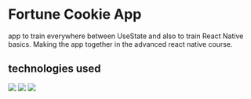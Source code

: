 # Fortune Cookie App
app to train everywhere between UseState and also to train React Native basics.
Making the app together in the advanced react native course.

## technologies used
<img src="https://img.shields.io/badge/react_native-%2320232a.svg?style=for-the-badge&logo=react&logoColor=%2361DAFB" /> <img src="https://img.shields.io/badge/typescript-%23007ACC.svg?style=for-the-badge&logo=typescript&logoColor=white" /> <img src="https://img.shields.io/badge/expo-1C1E24?style=for-the-badge&logo=expo&logoColor=#D04A37"/>

